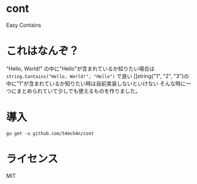 # cont
Easy Contains

# これはなんぞ？
"Hello, World!" の中に"Hello"が含まれているか知りたい場合は `string.Contains("Hello, World!", "Hello")` で良い
[]string{"1", "2", "3"}の中に"1"が含まれているか知りたい時は自前実装しないといけない
そんな時に一つにまとめられていて少しでも使えるものを作りました。

# 導入
```commandline
go get -u github.com/54mch4n/cont
```

# ライセンス
MIT